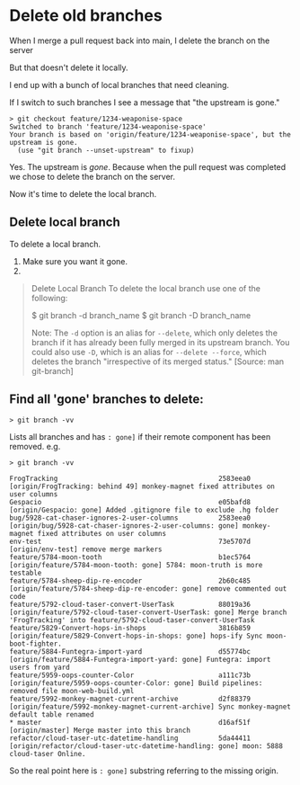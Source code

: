 # Delete old branches


When I merge a pull request back into main, I delete the branch on the server

But that doesn't delete it locally.

I end up with a bunch of local branches that need cleaning.

If I switch to such branches I see a message that "the upstream is gone."

	> git checkout feature/1234-weaponise-space
	Switched to branch 'feature/1234-weaponise-space'
	Your branch is based on 'origin/feature/1234-weaponise-space', but the upstream is gone.
	  (use "git branch --unset-upstream" to fixup)

Yes. The upstream is *gone*. Because when the pull request was completed we chose to delete the branch on the server.

Now it's time to delete the local branch.

## Delete local branch

To delete a local branch.

1. Make sure you want it gone.
2.



> Delete Local Branch
> To delete the local branch use one of the following:
>
>    $ git branch -d branch_name
>    $ git branch -D branch_name
>
> Note: The `-d` option is an alias for `--delete`, which only deletes the branch if it has already been fully merged in its upstream branch. You could also use `-D`, which is an alias for `--delete --force`, which deletes the branch "irrespective of its merged status." [Source: man git-branch]



## Find all 'gone' branches to delete:


	> git branch -vv

Lists all branches and has `: gone]` if their remote component has been removed. e.g.


	> git branch -vv

	FrogTracking										2583eea0 [origin/FrogTracking: behind 49] monkey-magnet fixed attributes on user columns
	Gespacio											e05bafd8 [origin/Gespacio: gone] Added .gitignore file to exclude .hg folder
	bug/5928-cat-chaser-ignores-2-user-columns			2583eea0 [origin/bug/5928-cat-chaser-ignores-2-user-columns: gone] monkey-magnet fixed attributes on user columns
	env-test											73e5707d [origin/env-test] remove merge markers
	feature/5784-moon-tooth								b1ec5764 [origin/feature/5784-moon-tooth: gone] 5784: moon-truth is more testable
	feature/5784-sheep-dip-re-encoder					2b60c485 [origin/feature/5784-sheep-dip-re-encoder: gone] remove commented out code
	feature/5792-cloud-taser-convert-UserTask			88019a36 [origin/feature/5792-cloud-taser-convert-UserTask: gone] Merge branch 'FrogTracking' into feature/5792-cloud-taser-convert-UserTask
	feature/5829-Convert-hops-in-shops					3816b859 [origin/feature/5829-Convert-hops-in-shops: gone] hops-ify Sync moon-boot-fighter.
	feature/5884-Funtegra-import-yard					d55774bc [origin/feature/5884-Funtegra-import-yard: gone] Funtegra: import users from yard
	feature/5959-oops-counter-Color						a111c73b [origin/feature/5959-oops-counter-Color: gone] Build pipelines: removed file moon-web-build.yml
	feature/5992-monkey-magnet-current-archive			d2f88379 [origin/feature/5992-monkey-magnet-current-archive] Sync monkey-magnet default table renamed
	* master											d16af51f [origin/master] Merge master into this branch
	refactor/cloud-taser-utc-datetime-handling			5da44411 [origin/refactor/cloud-taser-utc-datetime-handling: gone] moon: 5888 cloud-taser Online.

So the real point here is `: gone]` substring referring to the missing origin.